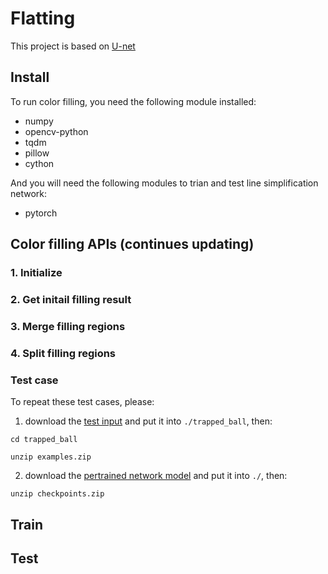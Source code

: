 # Flatting
This project is based on [U-net](https://github.com/milesial/Pytorch-UNet)

## Install
To run color filling, you need the following module installed:

- numpy
- opencv-python
- tqdm
- pillow
- cython

And you will need the following modules to trian and test line simplification network:

- pytorch

## Color filling APIs (continues updating)
### 1. Initialize
### 2. Get initail filling result
### 3. Merge filling regions
### 4. Split filling regions

### Test case
To repeat these test cases, please:

1. download the [test input](https://drive.google.com/file/d/1wVB4zPOWiVXmSwItq1Dq1px2zdobZsfB/view?usp=sharing) and put it into `./trapped_ball`, then:

`cd trapped_ball`

`unzip examples.zip`

2. download the [pertrained network model](https://drive.google.com/file/d/15l3wPO4WbMk0DmqR7reSU1mHzOaaBCfQ/view?usp=sharing) and put it into `./`, then:

`unzip checkpoints.zip`


## Train

## Test
